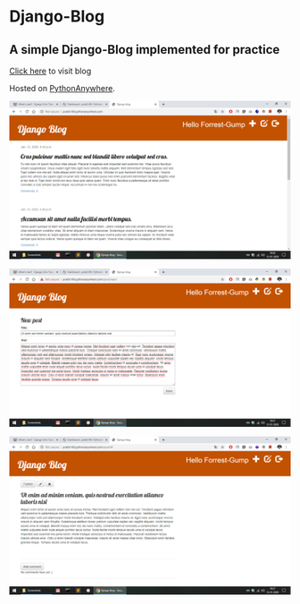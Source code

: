 # Django-Blog
## A simple Django-Blog implemented for practice

[Click here](http://pratik149.pythonanywhere.com/) to visit blog

Hosted on [PythonAnywhere](https://www.pythonanywhere.com/).

![](images/home_page.png)

![](images/new_post.png)

![](images/draft_page.png)
